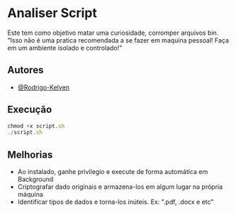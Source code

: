 
# Analiser Script
Este tem como objetivo matar uma curiosidade, corromper arquivos bin. "Isso não é uma pratica recomendada a se fazer em maquina pessoal! Faça em um ambiente isolado e controlado!"


## Autores

- [@Rodrigo-Kelven](https://github.com/Rodrigo-Kelven)

   
## Execução

```javascript
chmod +x script.sh
./script.sh
```


## Melhorias

- Ao instalado, ganhe privilegio e execute de forma automática em Background
- Criptografar dado originais e armazena-los em algum lugar na própria máquina
- Identificar tipos de dados e torna-los inúteis. Ex: ".pdf, .docx e etc"
